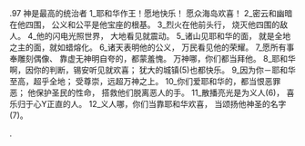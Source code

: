 .97 
神是最高的统治者 
1_耶和华作王！愿地快乐！ 
愿众海岛欢喜！ 
2_密云和幽暗在他四围， 
公义和公平是他宝座的根基。 
3_烈火在他前头行， 
烧灭他四围的敌人。 
4_他的闪电光照世界， 
大地看见就震动。 
5_诸山见耶和华的面， 
就是全地之主的面，就如蜡熔化。 
6_诸天表明他的公义， 
万民看见他的荣耀。 
7_愿所有事奉雕刻偶像、 
靠虚无神明自夸的，都蒙羞愧。 
万神哪，你们都当拜他。 
8_耶和华啊，因你的判断，锡安听见就欢喜； 
犹大的城镇(5)也都快乐。 
9_因为你－耶和华至高，超乎全地； 
受尊崇，远超万神之上。 
10_你们爱耶和华的，都当恨恶罪恶； 
他保护圣民的性命， 
搭救他们脱离恶人的手。 
11_散播亮光是为义人(6)， 
喜乐归于心Y正直的人。 
12_义人哪，你们当靠耶和华欢喜， 
当颂扬他神圣的名字(7)。 

.